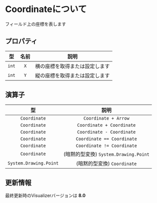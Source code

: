 # Coordinateについて

フィールド上の座標を表します

## プロパティ

|型|名前|説明|
|:-:|:-:|:-:|
|`int`|`X`|横の座標を取得または設定します|
|`int`|`Y`|縦の座標を取得または設定します|

## 演算子

|型|説明|
|:-:|:-:|
|`Coordinate`|`Coordinate + Arrow`|
|`Coordinate`|`Coordinate + Coordinate`|
|`Coordinate`|`Coordinate - Coordinate`|
|`Coordinate`|`Coordinate == Coordinate`|
|`Coordinate`|`Coordinate != Coordinate`|
|`Coordinate`|(暗黙的型変換) `System.Drawing.Point`|
|`System.Drawing.Point`|(暗黙的型変換) `Coordinate`|

## 更新情報

最終更新時のVisualizerバージョンは **8.0**